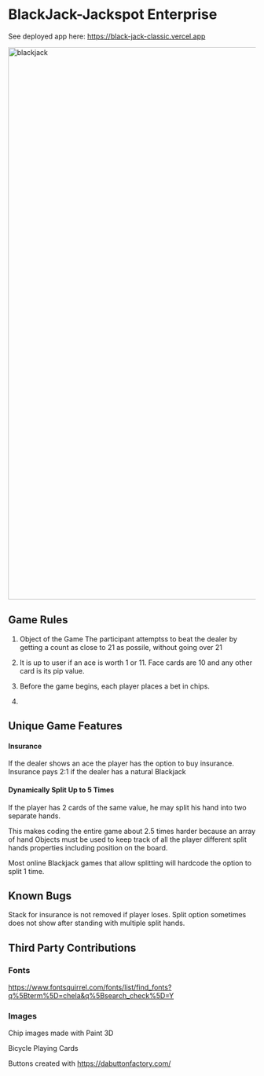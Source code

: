 # BlackJack-Jackspot Enterprise



See deployed app here: https://black-jack-classic.vercel.app

<img width="1124" alt="blackjack" src="https://user-images.githubusercontent.com/39435918/53032256-1eba9980-3434-11e9-9367-28f3679426f7.PNG">

## Game Rules

1)  Object of the Game The participant attemptss to beat the dealer by getting a count as close     to 21 as possile, without going over 21

2)  It is up to user if an ace is worth 1 or 11. Face cards are 10 and any other card is its pip     value.

3)  Before the game begins, each player places a bet in chips.

4)  

## Unique Game Features

#### Insurance

If the dealer shows an ace the player has the option to buy insurance. Insurance pays 2:1 if the dealer has a natural Blackjack

#### Dynamically Split Up to 5 Times

If the player has 2 cards of the same value, he may split his hand into two separate hands.

This makes coding the entire game about 2.5 times harder because an array of hand Objects must be used to keep track of all the player different split hands properties including position on the board.

Most online Blackjack games that allow splitting will hardcode the option to split 1 time.

## Known Bugs

Stack for insurance is not removed if player loses.
Split option sometimes does not show after standing with multiple split hands.


## Third Party Contributions

### Fonts
https://www.fontsquirrel.com/fonts/list/find_fonts?q%5Bterm%5D=chela&q%5Bsearch_check%5D=Y

### Images
Chip images made with Paint 3D

Bicycle Playing Cards

Buttons created with https://dabuttonfactory.com/

